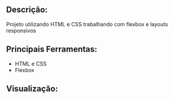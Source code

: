 ## Descrição:
Projeto utilizando HTML e CSS trabalhando com flexbox e layouts responsivos

## Principais Ferramentas: 
* HTML e CSS
* Flexbox

## Visualização:
